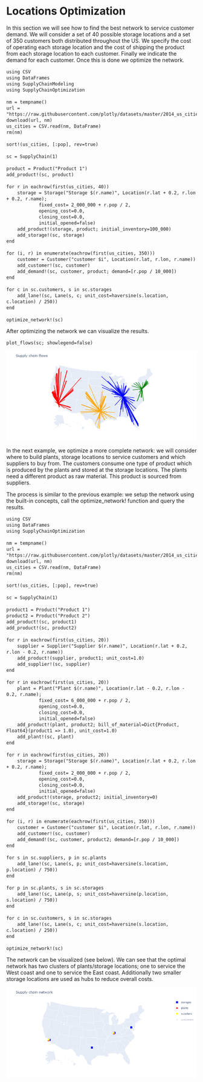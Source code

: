 # Locations Optimization
In this section we will see how to find the best network to service customer demand. We will consider a set of 40 possible storage locations and a set of 350 customers both distributed throughout the US. We specify the cost of operating each storage location and the cost of shipping the product from each storage location to each customer. Finally we indicate the demand for each customer. Once this is done we optimize the network.

```
using CSV
using DataFrames
using SupplyChainModeling
using SupplyChainOptimization

nm = tempname()
url = "https://raw.githubusercontent.com/plotly/datasets/master/2014_us_cities.csv"
download(url, nm)
us_cities = CSV.read(nm, DataFrame)
rm(nm)

sort!(us_cities, [:pop], rev=true)

sc = SupplyChain(1)

product = Product("Product 1")
add_product!(sc, product)

for r in eachrow(first(us_cities, 40))
    storage = Storage("Storage $(r.name)", Location(r.lat + 0.2, r.lon + 0.2, r.name); 
            fixed_cost= 2_000_000 + r.pop / 2, 
            opening_cost=0.0, 
            closing_cost=0.0, 
            initial_opened=false)
    add_product!(storage, product; initial_inventory=100_000)
    add_storage!(sc, storage)
end

for (i, r) in enumerate(eachrow(first(us_cities, 350)))
    customer = Customer("customer $i", Location(r.lat, r.lon, r.name))
    add_customer!(sc, customer)
    add_demand!(sc, customer, product; demand=[r.pop / 10_000])
end

for c in sc.customers, s in sc.storages
    add_lane!(sc, Lane(s, c; unit_cost=haversine(s.location, c.location) / 250))
end

optimize_network!(sc)
```

After optimizing the network we can visualize the results.

```
plot_flows(sc; showlegend=false)
```

![optimized locations](./assets/getting_started.png)

In the next example, we optimize a more complete network: we will consider where to build plants, storage locations to service customers and which suppliers to buy from. The customers consume one type of product which is produced by the plants and stored at the storage locations. The plants need a different product as raw material. This product is sourced from suppliers. 

The process is similar to the previous example: we setup the network using the built-in concepts, call the optimize_network! function and query the results. 

```
using CSV
using DataFrames
using SupplyChainOptimization

nm = tempname()
url = "https://raw.githubusercontent.com/plotly/datasets/master/2014_us_cities.csv"
download(url, nm)
us_cities = CSV.read(nm, DataFrame)
rm(nm)

sort!(us_cities, [:pop], rev=true)

sc = SupplyChain(1)

product1 = Product("Product 1")
product2 = Product("Product 2")
add_product!(sc, product1)
add_product!(sc, product2)

for r in eachrow(first(us_cities, 20))
    supplier = Supplier("Supplier $(r.name)", Location(r.lat + 0.2, r.lon - 0.2, r.name))
    add_product!(supplier, product1; unit_cost=1.0)
    add_supplier!(sc, supplier)
end

for r in eachrow(first(us_cities, 20))
    plant = Plant("Plant $(r.name)", Location(r.lat - 0.2, r.lon - 0.2, r.name); 
            fixed_cost= 6_000_000 + r.pop / 2, 
            opening_cost=0.0, 
            closing_cost=0.0, 
            initial_opened=false)
    add_product!(plant, product2; bill_of_material=Dict{Product, Float64}(product1 => 1.0), unit_cost=1.0)
    add_plant!(sc, plant)
end

for r in eachrow(first(us_cities, 20))
    storage = Storage("Storage $(r.name)", Location(r.lat + 0.2, r.lon + 0.2, r.name); 
            fixed_cost= 2_000_000 + r.pop / 2, 
            opening_cost=0.0, 
            closing_cost=0.0, 
            initial_opened=false)
    add_product!(storage, product2; initial_inventory=0)
    add_storage!(sc, storage)
end

for (i, r) in enumerate(eachrow(first(us_cities, 350)))
    customer = Customer("customer $i", Location(r.lat, r.lon, r.name))
    add_customer!(sc, customer)
    add_demand!(sc, customer, product2; demand=[r.pop / 10_000])
end

for s in sc.suppliers, p in sc.plants
    add_lane!(sc, Lane(s, p; unit_cost=haversine(s.location, p.location) / 750))
end

for p in sc.plants, s in sc.storages
    add_lane!(sc, Lane(p, s; unit_cost=haversine(p.location, s.location) / 750))
end

for c in sc.customers, s in sc.storages
    add_lane!(sc, Lane(s, c; unit_cost=haversine(s.location, c.location) / 250))
end

optimize_network!(sc)
```

The network can be visualized (see below). We can see that the optimal network has two clusters of plants/storage locations; one to service the West coast and one to service the East coast. Additionally two smaller storage locations are used as hubs to reduce overall costs.

![optimized locations](./assets/optimizing_locations_network.png)